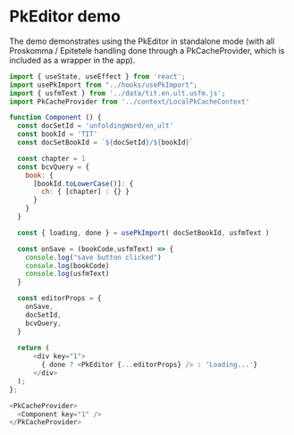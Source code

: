 # PkEditor demo

The demo demonstrates using the PkEditor in standalone mode 
(with all Proskomma / Epitetele handling done through a PkCacheProvider, 
 which is included as a wrapper in the app).

```js
import { useState, useEffect } from 'react';
import usePkImport from "../hooks/usePkImport";
import { usfmText } from '../data/tit.en.ult.usfm.js';
import PkCacheProvider from '../context/LocalPkCacheContext'

function Component () {
  const docSetId = 'unfoldingWord/en_ult'
  const bookId = 'TIT'
  const docSetBookId = `${docSetId}/${bookId}`

  const chapter = 1
  const bcvQuery = { 
    book: { 
      [bookId.toLowerCase()]: {
        ch: { [chapter] : {} } 
      } 
    } 
  }

  const { loading, done } = usePkImport( docSetBookId, usfmText ) 

  const onSave = (bookCode,usfmText) => {
    console.log("save button clicked")
    console.log(bookCode)
    console.log(usfmText)
  }

  const editorProps = {
    onSave,
    docSetId,
    bcvQuery,
  }
  
  return (
      <div key="1">
        { done ? <PkEditor {...editorProps} /> : 'Loading...'}
      </div>
  );
};  

<PkCacheProvider>
  <Component key="1" />
</PkCacheProvider>

```
